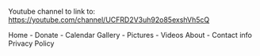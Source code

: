 Youtube channel to link to: https://youtube.com/channel/UCFRD2V3uh92o85exshVh5cQ

Home
	- Donate
	- Calendar
Gallery
	- Pictures
	- Videos
About
	- Contact info
Privacy Policy

